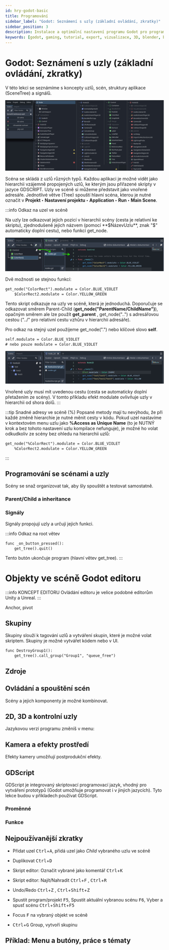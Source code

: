 ```yaml
---
id: hry-godot-basic
title: Programování
sidebar_label: "Godot: Seznámení s uzly (základní ovládání, zkratky)"
sidebar_position: 3
description: Instalace a optimální nastavení programu Godot pro programování her
keywords: [godot, gaming, tutorial, export, vizualizace, 3D, blender, blender3d, instalace, nastavení, digitální modelování]
---
```


# Godot: Seznámení s uzly (základní ovládání, zkratky)

V této lekci se seznámíme s koncepty uzlů, scén, struktury aplikace (SceneTree) a signálů.

![image](./images/godot-nodes-ilu.jpg)

Scéna se skládá z uzlů různých typů. Každou aplikaci je možné vidět jako hierarchii vzájemně propojených uzlů, ke kterým jsou přiřazené skripty v jazyce GDSCRIPT. Uzly ve scéně si můžeme představit jako vnořené adresáře. Jednotlivé větve (Tree) spouští hlavní scéna, kterou je nutné označit v **Projekt ‣ Nastavení projektu ‣ Application ‣ Run ‣ Main Scene**.


:::info Odkaz na uzel ve scéně

Na uzly lze odkazovat jejich pozicí v hierarchii scény (cesta je relativní ke skriptu), zjednodušeně jejich názvem (pomocí **$NázevUzlu**, znak "$" automaticky doplní cestu), nebo funkcí get_node.

![image](./images/godot-modulate.jpg)

Dvě možnosti se stejnou funkcí:
```gdscript title="GDSCRIPT"
get_node("ColorRect").modulate = Color.BLUE_VIOLET
	$ColorRect2.modulate = Color.YELLOW_GREEN
```

Tento skript odkazuje na uzly ve scéně, která je jednoduchá. Doporučuje se odkazovat směrem Parent-Child (**get_node("ParentName/ChildName")**), opačným směrem ale lze použít **get_parent** , get_node("..") s adresářovou cestou ("../" pro relativní cestu vzhůru v hierarchii adresáře). 

Pro odkaz na stejný uzel použijeme get_node(".") nebo klíčové slovo **self**.

```gdscript
self.modulate = Color.BLUE_VIOLET
# nebo pouze modulate = Color.BLUE_VIOLET
```

![image](./images/godot-paths.jpg)

Vnořené uzly musí mít uvedenou cestu (cesta se automaticky doplní přetažením ze scény). V tomto příkladu efekt modulate ovlivňuje uzly v hierarchii od shora dolů.
:::

:::tip Snadné adresy ve scéně (%)
Popsané metody mají tu nevýhodu, že při každé změně hierarchie je nutné měnit cesty v kódu. Pokud uzel nastavíme v kontextovém menu uzlu jako **%Access as Unique Name** (to je NUTNÝ krok a bez tohoto nastavení uzlu kompilace nefunguje), je možné ho volat odkudkoliv ze scény bez ohledu na hierarchii uzlů:

```gdscript title="GDSCRIPT"
get_node("%ColorRect").modulate = Color.BLUE_VIOLET
	%ColorRect2.modulate = Color.YELLOW_GREEN
```

:::


## Programování se scénami a uzly
Scény se snaž organizovat tak, aby šly spouštět a testovat samostatně.
### Parent/Child a inheritance 

### Signály
Signály propojují uzly a určují jejich funkci.


:::info Odkaz na root větev

```gdscript
func _on_button_pressed():
	get_tree().quit()
```
Tento butón ukončuje program (hlavní větev get_tree). 
:::

# Objekty ve scéně Godot editoru

:::info KONCEPT EDITORU
Ovládání editoru je velice podobné editorům Unity a Unreal.
:::

Anchor, pivot

## Skupiny

Skupiny slouží k tagování uzlů a vytváření skupin, které je možné volat skriptem. Skupiny je možné vytvářet kódem nebo v UI.


```gdscript title="GDSCRIPT"
func DestroyGroup1():
	get_tree().call_group("Group1", "queue_free")
```


## Zdroje


## Ovládání a spouštění scén
Scény a jejich komponenty je možné kombinovat.

## 2D, 3D a kontrolní uzly
Jazykovou verzi programu změníš v menu:

## Kamera a efekty prostředí

Efekty kamery umožňují postprodukční efekty.

## GDScript

GDScript je integrovaný skriptovací programovací jazyk, vhodný pro vytváření prototypů (Godot umožňuje programovat i v jiných jazycích). Tyto lekce budou v příkladech používat GDScript.

### Proměnné
### Funkce

## Nejpoužívanější zkratky

- Přidat uzel <kbd>Ctrl</kbd>+<kbd>A</kbd>, přidá uzel jako *Child* vybraného uzlu ve scéně
- Duplikovat <kbd>Ctrl</kbd>+<kbd>D</kbd>
- Skript editor: Označit vybrané jako komentář <kbd>Ctrl</kbd>+<kbd>K</kbd>
- Skript editor: Najít/Nahradit <kbd>Ctrl</kbd>+<kbd>F</kbd> , <kbd>Ctrl</kbd>+<kbd>R</kbd>
- Undo/Redo <kbd>Ctrl</kbd>+<kbd>Z</kbd> , <kbd>Ctrl</kbd>+<kbd>Shift</kbd>+<kbd>Z</kbd>
- Spustit program/projekt <kbd>F5</kbd>, Spustit aktuální vybranou scénu <kbd>F6</kbd>, Vyber a spusť scénu <kbd>Ctrl</kbd>+<kbd>Shift</kbd>+<kbd>F5</kbd>

- Focus <kbd>F</kbd> na vybraný objekt ve scéně
- <kbd>Ctrl</kbd>+<kbd>G</kbd> Group, vytvoří skupinu

## Příklad: Menu a butóny, práce s tématy


